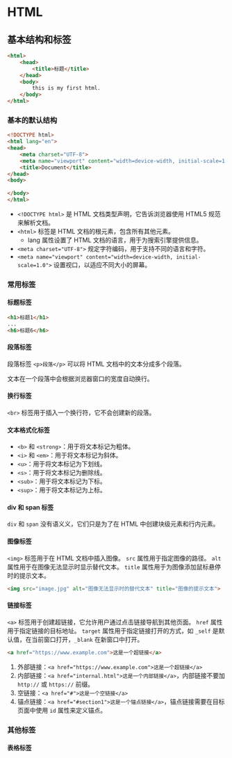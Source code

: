 # HTML

## 基本结构和标签

```html
<html>
    <head>
        <title>标题</title>
    </head>
    <body>
        this is my first html.
    </body>
</html>
```

### 基本的默认结构

```html
<!DOCTYPE html>
<html lang="en">
<head>
    <meta charset="UTF-8">
    <meta name="viewport" content="width=device-width, initial-scale=1.0">
    <title>Document</title>
</head>
<body>
    
</body>
</html>
```

- `<!DOCTYPE html>` 是 HTML 文档类型声明，它告诉浏览器使用 HTML5 规范来解析文档。
- `<html>` 标签是 HTML 文档的根元素，包含所有其他元素。
  - lang 属性设置了 HTML 文档的语言，用于为搜索引擎提供信息。
- `<meta charset="UTF-8">` 规定字符编码，用于支持不同的语言和字符。
- `<meta name="viewport" content="width=device-width, initial-scale=1.0">` 设置视口，以适应不同大小的屏幕。

### 常用标签

#### 标题标签

```html
<h1>标题1</h1>
...
<h6>标题6</h6>
 ```

#### 段落标签

段落标签 `<p>段落</p>` 可以将 HTML 文档中的文本分成多个段落。

文本在一个段落中会根据浏览器窗口的宽度自动换行。

#### 换行标签

`<br>` 标签用于插入一个换行符，它不会创建新的段落。

#### 文本格式化标签

- `<b>` 和 `<strong>`：用于将文本标记为粗体。
- `<i>` 和 `<em>`：用于将文本标记为斜体。
- `<u>`：用于将文本标记为下划线。
- `<s>`：用于将文本标记为删除线。
- `<sub>`：用于将文本标记为下标。
- `<sup>`：用于将文本标记为上标。

#### div 和 span 标签

`div` 和 `span` 没有语义义，它们只是为了在 HTML 中创建块级元素和行内元素。

#### 图像标签

`<img>` 标签用于在 HTML 文档中插入图像。
`src` 属性用于指定图像的路径。
`alt` 属性用于在图像无法显示时显示替代文本。
`title` 属性用于为图像添加鼠标悬停时的提示文本。

```html
<img src="image.jpg" alt="图像无法显示时的替代文本" title="图像的提示文本">
```

#### 链接标签

`<a>` 标签用于创建超链接，它允许用户通过点击链接导航到其他页面。
`href` 属性用于指定链接的目标地址。
`target` 属性用于指定链接打开的方式，如 `_self` 是默认值，在当前窗口打开，`_blank` 在新窗口中打开。

```html
<a href="https://www.example.com">这是一个超链接</a>
```

1. 外部链接：`<a href="https://www.example.com">这是一个超链接</a>`
2. 内部链接：`<a href="internal.html">这是一个内部链接</a>`，内部链接不要加 `http://` 或 `https://` 前缀。
3. 空链接：`<a href="#">这是一个空链接</a>`
4. 锚点链接：`<a href="#section1">这是一个锚点链接</a>`，锚点链接需要在目标页面中使用 `id` 属性来定义锚点。

### 其他标签

#### 表格标签

